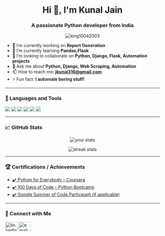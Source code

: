 <h1 align="center">Hi 👋, I'm Kunal Jain</h1>
<h3 align="center">A passionate Python developer from India</h3>

<p align="center">
  <img src="https://komarev.com/ghpvc/?username=king10042003&label=Profile%20views&color=0e75b6&style=flat" alt="king10042003" />
</p>

- 🔭 I’m currently working on **Report Generation**
- 🌱 I’m currently learning **Pandas,Flask**
- 👯 I’m looking to collaborate on **Python, Django, Flask, Automation projects**
- 💬 Ask me about **Python, Django, Web Scraping, Automation**
- 📫 How to reach me: **jkunal316@gmail.com**
- ⚡ Fun fact: **I automate boring stuff!**
---

### 🧰 Languages and Tools

<p>
  <img src="https://img.shields.io/badge/Python-3776AB?style=for-the-badge&logo=python&logoColor=white"/>
  <img src="https://img.shields.io/badge/Django-092E20?style=for-the-badge&logo=django&logoColor=white"/>
  <img src="https://img.shields.io/badge/Flask-000000?style=for-the-badge&logo=flask&logoColor=white"/>
  <img src="https://img.shields.io/badge/PostgreSQL-316192?style=for-the-badge&logo=postgresql&logoColor=white"/>
  <img src="https://img.shields.io/badge/GitHub-181717?style=for-the-badge&logo=github&logoColor=white"/>
  <img src="https://img.shields.io/badge/Linux-FCC624?style=for-the-badge&logo=linux&logoColor=black"/>
</p>

---

### 📈 GitHub Stats

<p align="center">
  <img src="https://github-readme-stats.vercel.app/api?username=king10042003&show_icons=true&theme=radical" alt="your stats" />
</p>

<p align="center">
  <img src="https://github-readme-streak-stats.herokuapp.com/?user=king10042003&theme=radical" alt="streak stats"/>
</p>

---

### 🏆 Certifications / Achievements
- [✔️ Python for Everybody – Coursera](#)
- [✔️ 100 Days of Code – Python Bootcamp](#)
- [✔️ Google Summer of Code Participant (if applicable)](#)

---

### 🔗 Connect with Me

<p>
  <a href="https://www.linkedin.com/in/kunaljainpy/" target="blank">
    <img align="center" src="https://cdn.jsdelivr.net/npm/simple-icons@3.0.1/icons/linkedin.svg" alt="linkedin" height="30" width="40" />
  </a>
  <a href="jkunal316@gmail.com">
    <img align="center" src="https://cdn.jsdelivr.net/npm/simple-icons@3.0.1/icons/gmail.svg" alt="email" height="30" width="40" />
  </a>
</p>
